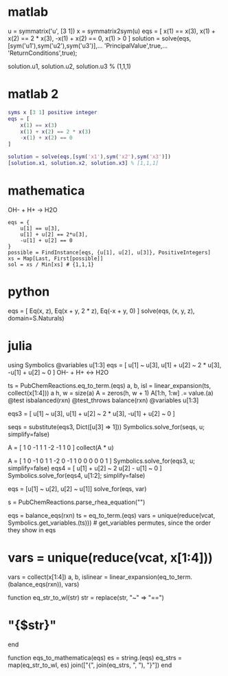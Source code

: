 # matlab

u = symmatrix('u', [3 1])
x = symmatrix2sym(u)
eqs = [
x(1) == x(3),
x(1) + x(2) == 2 * x(3),
-x(1) + x(2) == 0,
x(1) > 0
]
solution = solve(eqs,[sym('u1'),sym('u2'),sym('u3')],...
'PrincipalValue',true,...
'ReturnConditions',true);

solution.u1, solution.u2, solution.u3 % (1,1,1)

# matlab 2

```Matlab
syms x [3 1] positive integer
eqs = [
    x(1) == x(3)
    x(1) + x(2) == 2 * x(3)
    -x(1) + x(2) == 0
]

solution = solve(eqs,[sym('x1'),sym('x2'),sym('x3')])
[solution.x1, solution.x2, solution.x3] % [1,1,1]
```

# mathematica

OH- + H+ -> H2O

```wl
eqs = {
    u[1] == u[3],
    u[1] + u[2] == 2*u[3],
    -u[1] + u[2] == 0
}
possible = FindInstance[eqs, {u[1], u[2], u[3]}, PositiveIntegers]
xs = Map[Last, First[possible]]
sol = xs / Min[xs] # {1,1,1}
```

# python

eqs = [
Eq(x, z),
Eq(x + y, 2 * z),
Eq(-x + y, 0)
]
solve(eqs, (x, y, z), domain=S.Naturals)

# julia

using Symbolics
@variables u[1:3]
eqs = [
u[1] ~ u[3],
u[1] + u[2] ~ 2 * u[3],
-u[1] + u[2] ~ 0
]
OH- + H+ <-> H2O

ts = PubChemReactions.eq_to_term.(eqs)
a, b, isl = linear_expansion(ts, collect(x[1:4]))
a
h, w = size(a)
A = zeros(h, w + 1)
A[1:h, 1:w] .= value.(a)
@test isbalanced(rxn)
@test_throws balance(rxn)
@variables u[1:3]

eqs3 = [
u[1] ~ u[3],
u[1] + u[2] ~ 2 * u[3],
-u[1] + u[2] ~ 0
]

seqs = substitute(eqs3, Dict([u[3] => 1]))
Symbolics.solve_for(seqs, u; simplify=false)

A = [
1 0 -1
1 1 -2
-1 1 0
]
collect(A * u)

A = [
1 0 -1 0
1 1 -2 0
-1 1 0 0
0 0 0 1
]
Symbolics.solve_for(eqs3, u; simplify=false)
eqs4 = [
u[1] + u[2] ~ 2
u[2] - u[1] ~ 0
]
Symbolics.solve_for(eqs4, u[1:2]; simplify=false)

eqs = [u[1] ~ u[2], u[2] ~ u[1]]
solve_for(eqs, var)

s = PubChemReactions.parse_rhea_equation("")

eqs = balance_eqs(rxn)
ts = eq_to_term.(eqs)
vars = unique(reduce(vcat, Symbolics.get_variables.(ts))) # get_variables permutes, since the order they show in eqs

# vars = unique(reduce(vcat, x[1:4]))

vars = collect(x[1:4])
a, b, islinear = linear_expansion(eq_to_term.(balance_eqs(rxn)), vars)

function eq_str_to_wl(str)
str = replace(str, "~" => "==")
# "{$str}"
end

function eqs_to_mathematica(eqs)
es = string.(eqs)
eq_strs = map(eq_str_to_wl, es)
join(["{", join(eq_strs, ", "), "}"])
end
